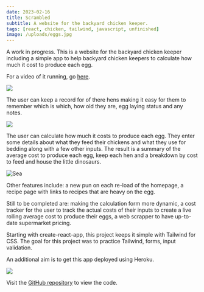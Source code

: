 ```yaml
---
date: 2023-02-16
title: Scrambled
subtitle: A website for the backyard chicken keeper.
tags: [react, chicken, tailwind, javascript, unfinished]
image: /uploads/eggs.jpg
---
```

A work in progress. This is a website for the backyard chicken keeper including a simple app to help backyard chicken keepers to calculate how much it cost to produce each egg.

For a video of it running, go [here](https://www.dropbox.com/s/bpai85iwx9m1oy3/chicken-app.mp4?dl=0).

![](/uploads/scrambled.png)

The user can keep a record for of there hens making it easy for them to remember which is which, how old they are, egg laying status and any notes.

![](/uploads/myhens.png)

The user can calculate how much it costs to produce each egg. They enter some details about what they feed their chickens and what they use for bedding along with a few other inputs. The result is a summary of the average cost to produce each egg, keep each hen and a breakdown by cost to feed and house the little dinosaurs.

![Sea](/uploads/chickenformupdate.png)

Other features include: a new pun on each re-load of the homepage, a recipe page with links to recipes that are heavy on the egg.

Still to be completed are: making the calculation form more dynamic, a cost tracker for the user to track the actual costs of their inputs to create a live rolling average cost to produce their eggs, a web scrapper to have up-to-date supermarket pricing.

Starting with create-react-app, this project keeps it simple with Tailwind for CSS. The goal for this project was to practice Tailwind, forms, input validation.

An additional aim is to get this app deployed using Heroku.

![](/uploads/henresult.png)

Visit the [GitHub repository](https://github.com/eleanor-tosh/chicken-app) to view the code.